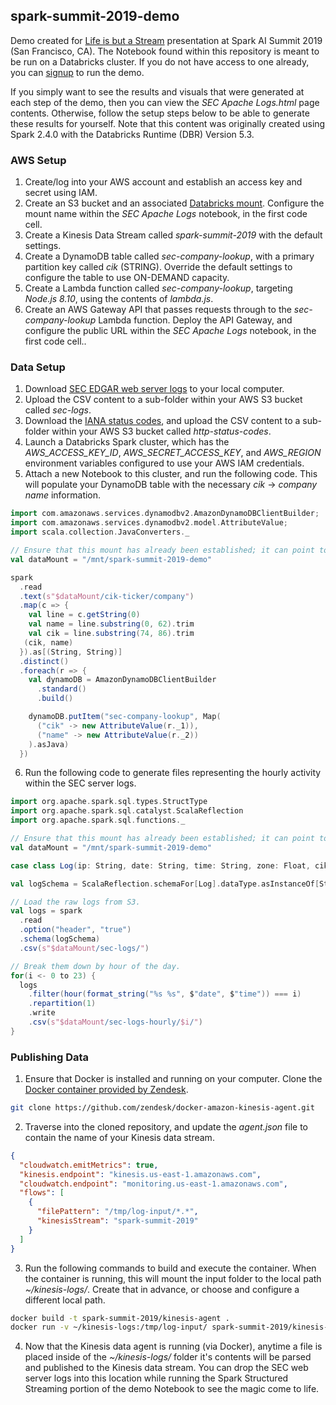 ## spark-summit-2019-demo
Demo created for [Life is but a Stream](https://databricks.com/sparkaisummit/north-america/sessions-single-2019?id=125) presentation at Spark AI Summit 2019 (San Francisco, CA). The Notebook found within this repository is meant to be run on a Databricks cluster. If you do not have access to one already, you can [signup](https://databricks.com/try-databricks) to run the demo.

If you simply want to see the results and visuals that were generated at each step of the demo, then you can view the _SEC Apache Logs.html_ page contents. Otherwise, follow the setup steps below to be able to generate these results for yourself. Note that this content was originally created using Spark 2.4.0 with the Databricks Runtime (DBR) Version 5.3.

### AWS Setup
1. Create/log into your AWS account and establish an access key and secret using IAM.
2. Create an S3 bucket and an associated [Databricks mount](https://docs.databricks.com/spark/latest/data-sources/aws/amazon-s3.html#mount-an-s3-bucket). Configure the mount name within the _SEC Apache Logs_ notebook, in the first code cell.
3. Create a Kinesis Data Stream called _spark-summit-2019_ with the default settings.
4. Create a DynamoDB table called _sec-company-lookup_, with a primary partition key called _cik_ (STRING). Override the default settings to configure the table to use ON-DEMAND capacity.
5. Create a Lambda function called _sec-company-lookup_, targeting _Node.js 8.10_, using the contents of _lambda.js_.
6. Create an AWS Gateway API that passes requests through to the _sec-company-lookup_ Lambda function. Deploy the API Gateway, and configure the public URL within the _SEC Apache Logs_ notebook, in the first code cell..

### Data Setup
1. Download [SEC EDGAR web server logs](https://www.sec.gov/dera/data/edgar-log-file-data-set.html) to your local computer.
2. Upload the CSV content to a sub-folder within your AWS S3 bucket called _sec-logs_.
3. Download the [IANA status codes](https://www.iana.org/assignments/http-status-codes/http-status-codes-1.csv), and upload the CSV content to a sub-folder within your AWS S3 bucket called _http-status-codes_.
4. Launch a Databricks Spark cluster, which has the _AWS_ACCESS_KEY_ID_, _AWS_SECRET_ACCESS_KEY_, and _AWS_REGION_ environment variables configured to use your AWS IAM credentials.
5. Attach a new Notebook to this cluster, and run the following code. This will populate your DynamoDB table with the necessary _cik_ -> _company name_ information.

```scala
import com.amazonaws.services.dynamodbv2.AmazonDynamoDBClientBuilder;
import com.amazonaws.services.dynamodbv2.model.AttributeValue;
import scala.collection.JavaConverters._

// Ensure that this mount has already been established; it can point to any S3 bucket within your AWS account.
val dataMount = "/mnt/spark-summit-2019-demo"

spark
  .read
  .text(s"$dataMount/cik-ticker/company")
  .map(c => {
    val line = c.getString(0)
    val name = line.substring(0, 62).trim
    val cik = line.substring(74, 86).trim
   (cik, name)
  }).as[(String, String)]
  .distinct()
  .foreach(r => {
    val dynamoDB = AmazonDynamoDBClientBuilder
      .standard()
      .build()

    dynamoDB.putItem("sec-company-lookup", Map(
      ("cik" -> new AttributeValue(r._1)),
      ("name" -> new AttributeValue(r._2))
    ).asJava)
  })
```
  6. Run the following code to generate files representing the hourly activity within the SEC server logs.

```scala
import org.apache.spark.sql.types.StructType
import org.apache.spark.sql.catalyst.ScalaReflection
import org.apache.spark.sql.functions._

// Ensure that this mount has already been established; it can point to any S3 bucket within your AWS account.
val dataMount = "/mnt/spark-summit-2019-demo"

case class Log(ip: String, date: String, time: String, zone: Float, cik: Float, accession: String, extention: String, code: Float, size: Float, idx: Float, norefer: Float, noagent: Float, find: Float, crawler: Float, browser: String)

val logSchema = ScalaReflection.schemaFor[Log].dataType.asInstanceOf[StructType]

// Load the raw logs from S3.
val logs = spark
  .read
  .option("header", "true")
  .schema(logSchema)
  .csv(s"$dataMount/sec-logs/")

// Break them down by hour of the day.
for(i <- 0 to 23) {
  logs
    .filter(hour(format_string("%s %s", $"date", $"time")) === i)
    .repartition(1)
    .write
    .csv(s"$dataMount/sec-logs-hourly/$i/")
}
```

### Publishing Data
1. Ensure that Docker is installed and running on your computer. Clone the [Docker container provided by Zendesk](https://github.com/zendesk/docker-amazon-kinesis-agent).

```bash
git clone https://github.com/zendesk/docker-amazon-kinesis-agent.git
```
2. Traverse into the cloned repository, and update the _agent.json_ file to contain the name of your Kinesis data stream.

```json
{
  "cloudwatch.emitMetrics": true,
  "kinesis.endpoint": "kinesis.us-east-1.amazonaws.com",
  "cloudwatch.endpoint": "monitoring.us-east-1.amazonaws.com",
  "flows": [
    {
      "filePattern": "/tmp/log-input/*.*",
      "kinesisStream": "spark-summit-2019"
    }
  ]
}
```

3. Run the following commands to build and execute the container. When the container is running, this will mount the input folder to the local path _~/kinesis-logs/_. Create that in advance, or choose and configure a different local path.

```bash
docker build -t spark-summit-2019/kinesis-agent .
docker run -v ~/kinesis-logs:/tmp/log-input/ spark-summit-2019/kinesis-agent:latest
```

4. Now that the Kinesis data agent is running (via Docker), anytime a file is placed inside of the _~/kinesis-logs/_ folder it's contents will be parsed and published to the Kinesis data stream. You can drop the SEC web server logs into this location while running the Spark Structured Streaming portion of the demo Notebook to see the magic come to life.
